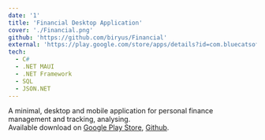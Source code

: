 ```yaml
---
date: '1'
title: 'Financial Desktop Application'
cover: './Financial.png'
github: 'https://github.com/biryus/Financial'
external: 'https://play.google.com/store/apps/details?id=com.bluecatsoftware.financisto'
tech:
  - C#
  - .NET MAUI
  - .NET Framework
  - SQL
  - JSON.NET
---
```


A minimal, desktop and mobile application for personal finance management and tracking, analysing.  
Available download on [Google Play Store](https://play.google.com/store/apps/details?id=com.bluecatsoftware.financisto), [Github](https://github.com/biryus/Financial).
